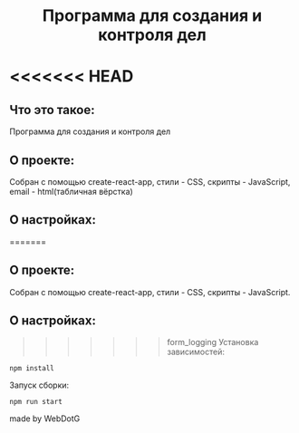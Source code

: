 <h1 align="center">Программа для создания и контроля дел<h1>

<<<<<<< HEAD
## Что это такое:
Программа для создания и контроля дел

## О проекте:
Собран с помощью create-react-app, cтили - CSS, cкрипты - JavaScript, email - html(табличная вёрстка)

## О настройках:
=======
## О проекте:
Собран с помощью create-react-app, cтили - CSS, cкрипты - JavaScript.


## О настройках:

>>>>>>> form_logging
Установка зависимостей:

```
npm install
```
Запуск сборки:

```
npm run start
```


made by WebDotG
